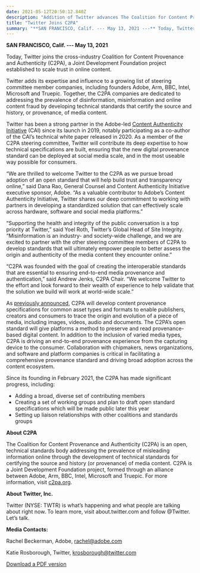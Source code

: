 ```yaml
---
date: 2021-05-12T20:50:12.840Z
description: "Addition of Twitter advances The Coalition for Content Provenance and Authenticity (C2PA) effort to develop a standardized content provenance solution"
title: "Twitter Joins C2PA"
summary: "**SAN FRANCISCO, Calif. --- May 13, 2021 ---** Today, Twitter joins the cross-industry Coalition for Content Provenance and Authenticity (C2PA), a Joint Development Foundation project established to scale trust in online content."
---
```


**SAN FRANCISCO, Calif. --- May 13, 2021** 

Today, Twitter joins the cross-industry Coalition for Content Provenance and Authenticity (C2PA), a Joint Development Foundation project established to scale trust in online content.  

Twitter adds its expertise and influence to a growing list of steering committee member companies, including founders Adobe, Arm, BBC, Intel, Microsoft and Truepic. Together, the C2PA companies are dedicated to addressing the prevalence of disinformation, misinformation and online content fraud by developing technical standards that certify the source and history, or provenance, of media content.  

Twitter has been a strong partner in the Adobe-led [Content Authenticity Initiative](https://contentauthenticity.org/) (CAI) since its launch in 2019, notably participating as a co-author of the CAI’s technical white paper released in 2020. As a member of the C2PA steering committee, Twitter will contribute its deep expertise to how technical specifications are built, ensuring that the new digital provenance standard can be deployed at social media scale, and in the most useable way possible for consumers. 

“We are thrilled to welcome Twitter to the C2PA as we pursue broad adoption of an open standard that will help build trust and transparency online,” said Dana Rao, General Counsel and Content Authenticity Initiative executive sponsor, Adobe. “As a valuable contributor to Adobe’s Content Authenticity Initiative, Twitter shares our deep commitment to working with partners in developing a standardized solution that can effectively scale across hardware, software and social media platforms.”  

“Supporting the health and integrity of the public conversation is a top priority at Twitter,” said Yoel Roth, Twitter’s Global Head of Site Integrity. “Misinformation is an industry- and society-wide challenge, and we are excited to partner with the other steering committee members of C2PA to develop standards that will ultimately empower people to better assess the origin and authenticity of the media content they encounter online.”

“C2PA was founded with the goal of creating the interoperable standards that are essential to ensuring end-to-end media provenance and authentication,” said Andrew Jenks, C2PA Chair. “We welcome Twitter to the effort and look forward to their wealth of experience to help validate that the solution we build will work at world-wide scale.”  

As [previously announced](https://c2pa.org/post/c2pa_initial_pr/), C2PA will develop content provenance specifications for common asset types and formats to enable publishers, creators and consumers to trace the origin and evolution of a piece of media, including images, videos, audio and documents. The C2PA’s open standard will give platforms a method to preserve and read provenance-based digital content. In addition to the inclusion of varied media types, C2PA is driving an end-to-end provenance experience from the capturing device to the consumer. Collaboration with chipmakers, news organizations, and software and platform companies is critical in facilitating a comprehensive provenance standard and driving broad adoption across the content ecosystem.

Since its founding in February 2021, the C2PA has made significant progress, including:  
- Adding a broad, diverse set of contributing members 
- Creating a set of working groups and plan to draft open standard specifications which will be made public later this year 
- Setting up liaison relationships with other coalitions and standards groups 

**About C2PA** 

The Coalition for Content Provenance and Authenticity (C2PA) is an open, technical standards body addressing the prevalence of misleading information online through the development of technical standards for certifying the source and history (or provenance) of media content. C2PA is a Joint Development Foundation project, formed through an alliance between Adobe, Arm, BBC, Intel, Microsoft and Truepic. For more information, visit [c2pa.org](https://c2pa.org). 

**About Twitter, Inc.**

Twitter (NYSE: TWTR) is what’s happening and what people are talking about right now. To learn more, visit about.twitter.com and follow @Twitter. Let’s talk. 
 
**Media Contacts:**

Rachel Beckerman, Adobe, [rachel@adobe.com](mailto:rachel@adobe.com)  

Katie Rosborough, Twitter, [krosborough@twitter.com](krosborough@twitter.com)

[Download a PDF version](https://c2pa.org/files/Twitter_Joins_C2PA_Press_Release_Final.pdf)
